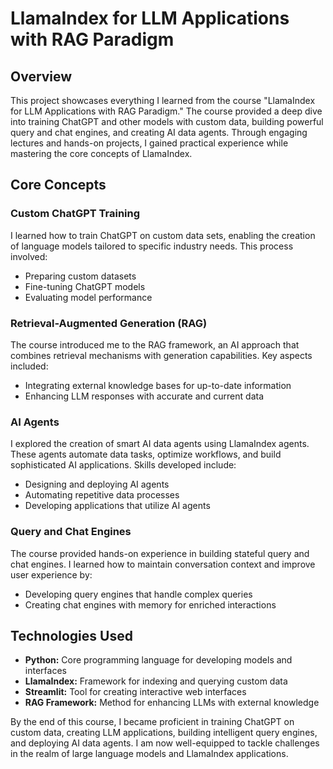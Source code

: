 # LlamaIndex for LLM Applications with RAG Paradigm

## Overview

This project showcases everything I learned from the course "LlamaIndex for LLM Applications with RAG Paradigm." The course provided a deep dive into training ChatGPT and other models with custom data, building powerful query and chat engines, and creating AI data agents. Through engaging lectures and hands-on projects, I gained practical experience while mastering the core concepts of LlamaIndex.

## Core Concepts

### Custom ChatGPT Training
I learned how to train ChatGPT on custom data sets, enabling the creation of language models tailored to specific industry needs. This process involved:
- Preparing custom datasets
- Fine-tuning ChatGPT models
- Evaluating model performance

### Retrieval-Augmented Generation (RAG)
The course introduced me to the RAG framework, an AI approach that combines retrieval mechanisms with generation capabilities. Key aspects included:
- Integrating external knowledge bases for up-to-date information
- Enhancing LLM responses with accurate and current data

### AI Agents
I explored the creation of smart AI data agents using LlamaIndex agents. These agents automate data tasks, optimize workflows, and build sophisticated AI applications. Skills developed include:
- Designing and deploying AI agents
- Automating repetitive data processes
- Developing applications that utilize AI agents

### Query and Chat Engines
The course provided hands-on experience in building stateful query and chat engines. I learned how to maintain conversation context and improve user experience by:
- Developing query engines that handle complex queries
- Creating chat engines with memory for enriched interactions

## Technologies Used
- **Python:** Core programming language for developing models and interfaces
- **LlamaIndex:** Framework for indexing and querying custom data
- **Streamlit:** Tool for creating interactive web interfaces
- **RAG Framework:** Method for enhancing LLMs with external knowledge

By the end of this course, I became proficient in training ChatGPT on custom data, creating LLM applications, building intelligent query engines, and deploying AI data agents. I am now well-equipped to tackle challenges in the realm of large language models and LlamaIndex applications.